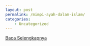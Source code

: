 ```yaml
---
layout: post
permalink: /mimpi-ayah-dalam-islam/
categories:
    - Uncategorized
---
```


[Baca Selengkapnya](/05)